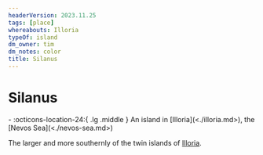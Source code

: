 ```yaml
---
headerVersion: 2023.11.25
tags: [place]
whereabouts: Illoria
typeOf: island
dm_owner: tim
dm_notes: color
title: Silanus
---
```

# Silanus
<div class="grid cards ext-narrow-margin ext-one-column" markdown>
-    :octicons-location-24:{ .lg .middle } An island in [Illoria](<./illoria.md>), the [Nevos Sea](<./nevos-sea.md>)  
</div>


The larger and more southernly of the twin islands of [Illoria](<./illoria.md>). 